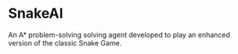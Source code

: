 # SnakeAI
An A* problem-solving solving agent developed to play an enhanced version of the classic Snake Game.
